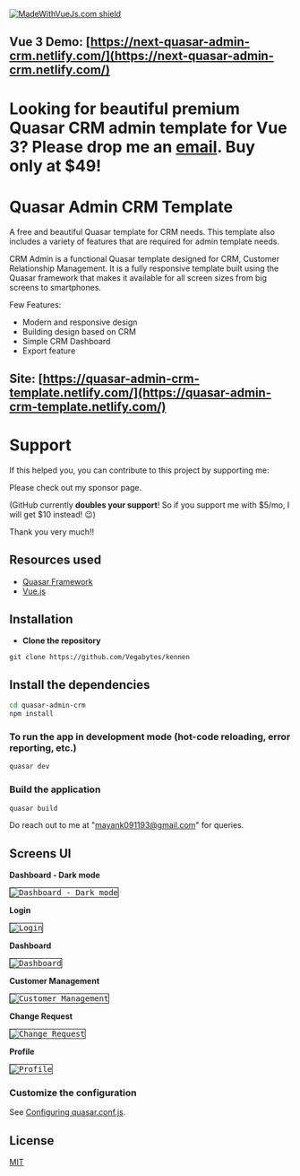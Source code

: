 [![MadeWithVueJs.com shield](https://madewithvuejs.com/storage/repo-shields/2437-shield.svg)](https://madewithvuejs.com/p/quasar-admin-crm/shield-link)

## Vue 3 Demo: [https://next-quasar-admin-crm.netlify.com/](https://next-quasar-admin-crm.netlify.com/)

# Looking for beautiful premium Quasar CRM admin template for Vue 3? Please drop me an [email](mailto:mayank091193@gmail.com). Buy only at <b>$49</b>!

# Quasar Admin CRM Template

A free and beautiful Quasar template for CRM needs. This template also includes a variety of features that are required for admin template needs.

CRM Admin is a functional Quasar template designed for CRM, Customer Relationship Management. It is a fully responsive template built using the Quasar framework that makes it available for all screen sizes from big screens to smartphones.

Few Features:

- Modern and responsive design
- Building design based on CRM
- Simple CRM Dashboard
- Export feature

## Site: [https://quasar-admin-crm-template.netlify.com/](https://quasar-admin-crm-template.netlify.com/)

# Support

If this helped you, you can contribute to this project by supporting me:

Please check out my sponsor page.

(GitHub currently **doubles your support**! So if you support me with $5/mo, I will get $10 instead! 😉)

Thank you very much!!

## Resources used

- [Quasar Framework](https://quasar.dev/)
- [Vue.js](https://vuejs.org/)

## Installation

- **Clone the repository**

```
git clone https://github.com/Vegabytes/kennen
```

## Install the dependencies

```bash
cd quasar-admin-crm
npm install
```

### To run the app in development mode (hot-code reloading, error reporting, etc.)

```bash
quasar dev
```

### Build the application

```bash
quasar build
```

Do reach out to me at "mayank091193@gmail.com" for queries.

## Screens UI

**Dashboard - Dark mode**

<p float="left">
        <kbd>
<img src="assets/dashboard_dark.png" border="1" alt="Dashboard - Dark mode"
        title="Dashboard - Dark mode"  />
                </kbd>
</p>

**Login**

<p float="left">
        <kbd>
<img src="assets/login.png" border="1" alt="Login"
        title="Login"  />
                </kbd>
</p>

**Dashboard**

<p float="left">
	<kbd>
<img src="assets/dashboard.png" border="1" alt="Dashboard"
	title="Dashboard"  />
		</kbd>
</p>

**Customer Management**

<p float="left">
	<kbd>
<img src="assets/customer_management.png" border="1" alt="Customer Management"
	title="Customer Management"  />
	</kbd>
</p>

**Change Request**

<p float="left">
	<kbd>
<img src="assets/change_request.png" border="1" alt="Change Request"
	title="Change Request"  />
	</kbd>
</p>

**Profile**

<p float="left">
	<kbd>
<img src="assets/profile.png" border="1" alt="Profile"
	title="Profile"  />
	</kbd>
</p>

### Customize the configuration

See [Configuring quasar.conf.js](https://quasar.dev/quasar-cli/quasar-conf-js).

## License

[MIT](http://opensource.org/licenses/MIT)
